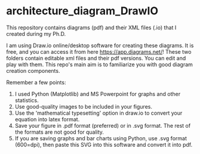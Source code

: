 # architecture_diagram_DrawIO
This repository contains diagrams (pdf) and their XML files (.io) that I created during my Ph.D.

I am using Draw.io online/desktop software for creating these diagrams. It is free, and you can access it from here https://app.diagrams.net/! These two folders contain editable xml files and their pdf versions. You can edit and play with them. This repo's main aim is to familiarize you with good diagram creation components.

Remember a few points:
1. I used Python (Matplotlib) and MS Powerpoint for graphs and other statistics.
2. Use good-quality images to be included in your figures.
3. Use the 'mathematical typesetting' option in draw.io to convert your equation into latex format.
4. Save your figure in .pdf format (preferred) or in .svg format. The rest of the formats are not good for quality.
5. If you are saving graphs and bar charts using Python, use .svg format (600=dpi), then paste this SVG into this software and convert it into pdf.

